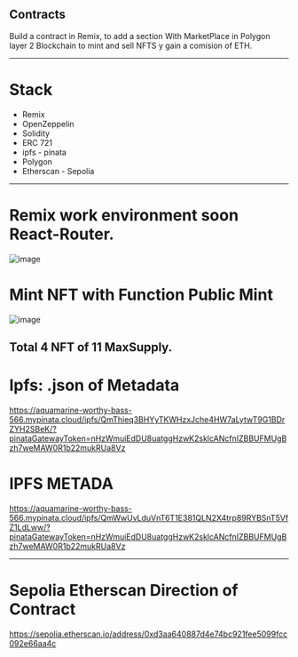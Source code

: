 ## Contracts   

Build a contract in Remix, to add a section With MarketPlace in Polygon layer 2 Blockchain to mint and sell NFTS y gain a comision of ETH.

-------------

# Stack

- Remix
- OpenZeppelin
- Solidity
- ERC 721
- ipfs - pinata
- Polygon
- Etherscan - Sepolia

---------

# Remix work environment soon React-Router.

![image](https://github.com/gonzalolater/portafolio/assets/42863568/ac136b29-9b52-429d-b754-e21741a670c4)

# Mint NFT with Function Public Mint

![image](https://github.com/gonzalolater/portafolio/assets/42863568/863953d7-0899-4f40-a2fd-0fc12909ed3a)

## Total 4 NFT of 11 MaxSupply.

# Ipfs: .json of Metadata

https://aquamarine-worthy-bass-566.mypinata.cloud/ipfs/QmThieq3BHYyTKWHzxJche4HW7aLytwT9G1BDrZYH2SBeK/?pinataGatewayToken=nHzWmuiEdDU8uatggHzwK2sklcANcfnIZBBUFMUgBzh7weMAW0R1b22mukRUa8Vz

# IPFS METADA

https://aquamarine-worthy-bass-566.mypinata.cloud/ipfs/QmWwUvLduVnT6T1E381QLN2X4trp89RYBSnT5VfZ1LdLww/?pinataGatewayToken=nHzWmuiEdDU8uatggHzwK2sklcANcfnIZBBUFMUgBzh7weMAW0R1b22mukRUa8Vz

-----------------------------------------------

# Sepolia Etherscan Direction of Contract

https://sepolia.etherscan.io/address/0xd3aa640887d4e74bc921fee5099fcc092e66aa4c